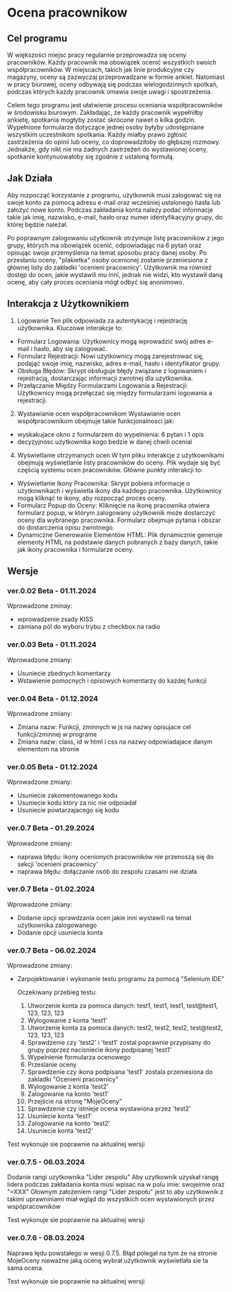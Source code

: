 # Ocena pracownikow

## Cel programu

W większości miejsc pracy regularnie przeprowadza się oceny pracowników. Każdy pracownik ma obowiązek ocenić wszystkich swoich współpracowników. W miejscach, takich jak linie produkcyjne czy magazyny, oceny są zazwyczaj przeprowadzane w formie ankiet. Natomiast w pracy biurowej, oceny odbywają się podczas wielogodzinnych spotkań, podczas których każdy pracownik omawia swoje uwagi i spostrzeżenia.

Celem tego programu jest ułatwienie procesu oceniania współpracowników w środowisku biurowym. Zakładając, że każdy pracownik wypełniłby ankietę, spotkania mogłyby zostać skrócone nawet o kilka godzin. Wypełnione formularze dotyczące jednej osoby byłyby udostępniane wszystkim uczestnikom spotkania. Każdy miałby prawo zgłosić zastrzeżenia do opinii lub oceny, co doprowadziłoby do głębszej rozmowy. Jednakże, gdy nikt nie ma żadnych zastrzeżeń do wystawionej oceny, spotkanie kontynuowałoby się zgodnie z ustaloną formułą.


## Jak Działa

Aby rozpocząć korzystanie z programu, użytkownik musi zalogować się na swoje konto za pomocą adresu e-mail oraz wcześniej ustalonego hasła lub założyć nowe konto. Podczas zakładania konta należy podać informacje takie jak imię, nazwisko, e-mail, hasło oraz numer identyfikacyjny grupy, do której będzie należał.

Po poprawnym zalogowaniu użytkownik otrzymuje listę pracowników z jego grupy, których ma obowiązek ocenić, odpowiadając na 6 pytań oraz opisując swoje przemyślenia na temat sposobu pracy danej osoby. Po przesłaniu oceny, "plakietka" osoby ocenionej zostanie przeniesiona z głównej listy do zakładki 'ocenieni pracownicy'. Użytkownik ma również dostęp do ocen, jakie wystawili mu inni, jednak nie widzi, kto wystawił daną ocenę, aby cały proces oceniania mógł odbyć się anonimowo.

## Interakcja z Użytkownikiem

1. Logowanie
Ten plik odpowiada za autentykację i rejestrację użytkownika. Kluczowe interakcje to:
 - Formularz Logowania: Użytkownicy mogą wprowadzić swój adres e-mail i hasło, aby się zalogować.
 - Formularz Rejestracji: Nowi użytkownicy mogą zarejestrować się, podając swoje imię, nazwisko, adres e-mail, hasło i  identyfikator grupy.
 - Obsługa Błędów: Skrypt obsługuje błędy związane z logowaniem i rejestracją, dostarczając informacji zwrotnej dla użytkownika.
 - Przełączanie Między Formularzami Logowania a Rejestracji: Użytkownicy mogą przełączać się między formularzami logowania a rejestracji.

2. Wystawianie ocen współpracownikom
Wystawianie ocen współpracownikom obejmuje takie funkcjonalnosci jak:
 - wyskakujace okno z formularzem do wypelnienia: 6 pytan i 1 opis
 - decyzyjnosc uzytkownika kogo bedzie w danej chwili ocenial

4. Wyświetlanie otrzymanych ocen
W tym pliku interakcje z użytkownikami obejmują wyświetlanie listy pracowników do oceny. Plik wydaje się być częścią systemu ocen pracowników. Główne punkty interakcji to:
 - Wyświetlanie Ikony Pracownika: Skrypt pobiera informacje o użytkownikach i wyświetla ikony dla każdego pracownika. Użytkownicy mogą kliknąć te ikony, aby rozpocząć proces oceny.
 - Formularz Popup do Oceny: Kliknięcie na ikonę pracownika otwiera formularz popup, w którym zalogowany użytkownik może dostarczyć oceny dla wybranego pracownika. Formularz obejmuje pytania i obszar do dostarczenia opisu zwrotnego.
 - Dynamiczne Generowanie Elementów HTML: Plik dynamicznie generuje elementy HTML na podstawie danych pobranych z bazy danych, takie jak ikony pracownika i formularze oceny.

## Wersje 


### ver.0.02 Beta - 01.11.2024

Wprowadzone zminay:
 - wprowadzenie zsady KISS
 - zamiana pól do wyboru  trybu z checkbox na radio


### ver.0.03 Beta - 01.11.2024

Wprowadzone zmiany:
 - Usuniecie zbednych komentarzy
 - Wstawienie pomocnych i opisowych komentarzy do kazdej funkcji


### ver.0.04 Beta - 01.12.2024

Wprowadzone zmiany:
 - Zmiana nazw: Funkcji, zminnych w js na nazwy opisujace cel funkcji/zminnej w programe
 - Zmiana nazw: class, id w html i css na nazwy odpowiadajace danym elementom na stronie



### ver.0.05 Beta - 01.12.2024

Wprowadzone zmiany:
 - Usuniecie zakomentowanego kodu
 - Usuniecie kodu który za nic nie odpoiadał
 - Usuniecie powtarzajacego się kodu

### ver.0.7 Beta - 01.29.2024

Wprowadzone zmiany:
 - naprawa błędu: ikony ocenionych pracowników nie przenoszą się do sekcji 'ocenieni pracownicy'
 - naprawa błędu: dołączanie osób do zespołu czasami nie działa

### ver.0.7 Beta - 01.02.2024

Wprowadzone zmiany:
 - Dodanie opcji sprawdzania ocen jakie inni wystawili na temat użytkownika zalogowanego
 - Dodanie opcji usuniecia konta

### ver.0.7 Beta - 06.02.2024

Wprowadzone zmiany:
 - Zarpojektowanie i wykonanie testu programu za pomocą "Selenium IDE"

   Oczekiwany przebieg testu:
   1. Utworzenie konta za pomoca danych: test1, test1, test1, test@test1, 123, 123, 123
   2. Wylogowanie z konta 'test1'
   3. Utworzenie konta za pomoca danych: test2, test2, test2, test@test2, 123, 123, 123
   4. Sprawdzenie czy 'test2' i 'test1' zostal poprawnie przypisany do grupy poprzez nacisniecie ikony podpisanej 'test1'
   5. Wypelnienie formularza ocenowego
   6. Przeslanie oceny
   7. Sprawdzenie czy ikona podpisana 'test1' zostala przeniesiona do zakladki "Ocenieni pracownicy"
   8. Wylogowanie z konta 'test2'
   9. Zalogowanie na konto 'test1'
   10. Przejście na stronę "MojeOceny"
   11. Sprawdzenie czy istnieje ocena wystawiona przez 'test2'
   12. Usuniecie konta 'test1'
   13. Zalogowanie na konto 'test2'
   14. Usuniecie konta 'test2'

Test wykonuje sie poprawnie na aktualnej wersji

### ver.0.7.5 - 06.03.2024

Dodanie rangi uzytkownika "Lider zespolu"
Aby uzytkownik uzyskał rangę lidera podczas zakładania konta musi wpisac na w polu imie: swojeimie oraz "=XXX"
Głownym założeniem rangi "Lider zespołu" jest to aby uzytkownik z takimi uprawniniami miał wgląd do wszystkich ocen wystawionych przez wspópracowników

Test wykonuje sie poprawnie na aktualnej wersji


### ver.0.7.6 - 08.03.2024

Naprawa łędu powstałego w wesji 0.7.5. Błąd polegał na tym że na stronie MojeOceny nieważne jaką ocenę wybrał użytkownik wyświetlała sie ta sama ocena.

Test wykonuje sie poprawnie na aktualnej wersji
